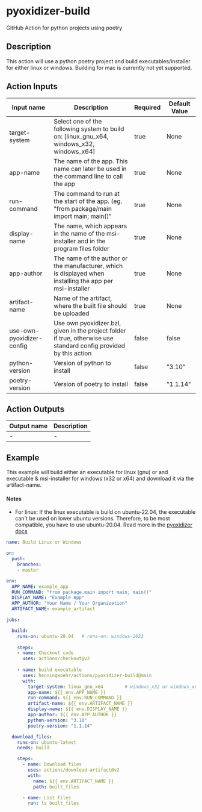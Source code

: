# pyoxidizer-build
GitHub Action for python projects using poetry

## Description
This action will use a python poetry project and build executables/installer for either linux or windows.
Building for mac is currently not yet supported.

## Action Inputs
| Input name | Description | Required | Default Value |
| --- | --- | --- | --- |
| target-system | Select one of the following system to build on: [linux_gnu_x64, windows_x32, windows_x64] | true | None |
| app-name | The name of the app. This name can later be used in the command line to call the app | true | None |
| run-command | The command to run at the start of the app. (eg. \"from package/main import main; main()\" | true | None |
| display-name | The name, which appears in the name of the msi-installer and in the program files folder | true | None |
| app-author | The name of the author or the manufacturer, which is displayed when installing the app per msi-installer | true | None |
| artifact-name | Name of the artifact, where the built file should be uploaded | true | None |
| use-own-pyoxidizer-config | Use own pyoxidizer.bzl, given in the project folder if true, otherwise use standard config provided by this action | false | false |
| python-version | Version of python to install | false | "3.10" |
| poetry-version | Version of poetry to install | false | "1.1.14" |

## Action Outputs
| Output name | Description |
| --- | --- |
| - | - |
## Example
This example will build either an executable for linux (gnu) or and executable & msi-installer for windows (x32 or x64) and download it via the artifact-name.

#### Notes
- For linux: If the linux executable is build on ubuntu-22.04, the executable can't be used on lower ubuntu versions. Therefore, to be most compatible, you have to use ubuntu-20.04. Read more in the [pyoxidizer docs](https://pyoxidizer.readthedocs.io/en/stable/pyoxidizer_distributing_linux.html#managing-binary-portability-on-linux)

```yml
name: Build Linux or Windows

on: 
  push:
    branches:
    - master

env:
  APP_NAME: example_app
  RUN_COMMAND: "from package.main import main; main()"
  DISPLAY_NAME: "Example App"
  APP_AUTHOR: "Your Name / Your Organization"
  ARTIFACT_NAME: example_artifact

jobs:

  build:
    runs-on: ubuntu-20.04   # runs-on: windows-2022
    
    steps:
    - name: Checkout code
      uses: actions/checkout@v2
    
    - name: build executable
      uses: henningwoehr/actions/pyoxidizer-build@main
      with:
        target-system: linux_gnu_x64        # windows_x32 or windows_x64
        app-name: ${{ env.APP_NAME }}
        run-command: ${{ env.RUN_COMMAND }}
        artifact-name: ${{ env.ARTIFACT_NAME }}
        display-name: ${{ env.DISPLAY_NAME }}
        app-author: ${{ env.APP_AUTHOR }}
        python-version: "3.10"
        poetry-version: "1.1.14"

  download_files:
    runs-on: ubuntu-latest
    needs: build

    steps:
      - name: Download files
        uses: actions/download-artifact@v2
        with:
          name: ${{ env.ARTIFACT_NAME }}
          path: built_files

      - name: List files
        run: ls built_files

```